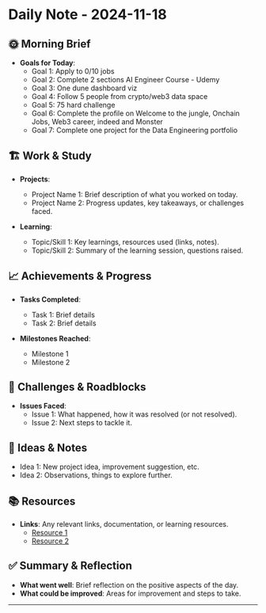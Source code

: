 # Daily Note - 2024-11-18

## 🌞 Morning Brief
- **Goals for Today**: 
  - Goal 1: Apply to 0/10 jobs 
  - Goal 2: Complete 2 sections AI Engineer Course - Udemy
  - Goal 3: One dune dashboard viz
  - Goal 4: Follow 5 people from crypto/web3 data space
  - Goal 5: 75 hard challenge
  - Goal 6: Complete the profile on Welcome to the jungle, Onchain Jobs, Web3 career, indeed and Monster
  - Goal 7: Complete one project for the Data Engineering portfolio



## 🏗️ Work & Study
- **Projects**:
  - Project Name 1: Brief description of what you worked on today.
  - Project Name 2: Progress updates, key takeaways, or challenges faced.

- **Learning**:
  - Topic/Skill 1: Key learnings, resources used (links, notes).
  - Topic/Skill 2: Summary of the learning session, questions raised.

## 📈 Achievements & Progress
- **Tasks Completed**:
  - Task 1: Brief details
  - Task 2: Brief details

- **Milestones Reached**:
  - Milestone 1
  - Milestone 2

## 🤔 Challenges & Roadblocks
- **Issues Faced**:
  - Issue 1: What happened, how it was resolved (or not resolved).
  - Issue 2: Next steps to tackle it.

## 🧠 Ideas & Notes
- Idea 1: New project idea, improvement suggestion, etc.
- Idea 2: Observations, things to explore further.

## 📚 Resources
- **Links**: Any relevant links, documentation, or learning resources.
  - [Resource 1](http://example.com)
  - [Resource 2](http://example.com)

## ✅ Summary & Reflection
- **What went well**: Brief reflection on the positive aspects of the day.
- **What could be improved**: Areas for improvement and steps to take.

---
